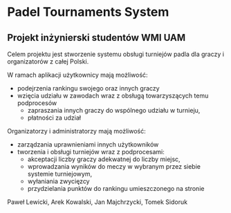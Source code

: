# Padel Tournaments System

## Projekt inżynierski studentów WMI UAM

Celem projektu jest stworzenie systemu obsługi turniejów padla dla graczy i organizatorów z całej Polski. 

W ramach aplikacji użytkownicy mają możliwość:
- podejrzenia rankingu swojego oraz innych graczy
- wzięcia udziału w zawodach wraz z obsługą towarzyszących temu podprocesów
  - zapraszania innych graczy do wspólnego udziału w turnieju, 
  - płatności za udział

Organizatorzy i administratorzy mają możliwość: 
- zarządzania uprawnieniami innych użytkowników
- tworzenia i obsługi turniejów wraz z podprocesami:
  - akceptacji liczby graczy adekwatnej do liczby miejsc, 
  - wprowadzania wyników do meczy w wybranym przez siebie systemie turniejowym, 
  - wyłaniania zwycięzcy
  - przydzielania punktów do rankingu umieszczonego na stronie

Paweł Lewicki, Arek Kowalski, Jan Majchrzycki, Tomek Sidoruk
